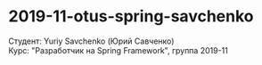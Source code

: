 # 2019-11-otus-spring-savchenko

Студент: Yuriy Savchenko (Юрий Савченко)
<br>Курс: "Разработчик на Spring Framework", группа 2019-11
